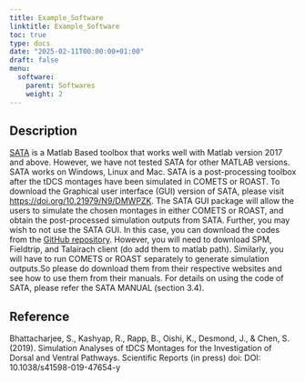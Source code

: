 ```yaml
---
title: Example_Software
linktitle: Example_Software
toc: true
type: docs
date: "2025-02-11T00:00:00+01:00"
draft: false
menu:
  software:
    parent: Softwares
    weight: 2
---
```


## Description

[SATA](https://github.com/ClinicalBrainLab/SATA) is a Matlab Based toolbox that works well with Matlab version 2017 and above.
However, we have not tested SATA for other MATLAB versions. SATA works on Windows, Linux and Mac. SATA is a post-processing toolbox after the tDCS montages have been simulated in COMETS or ROAST. To download the Graphical user interface (GUI) version of SATA, please visit https://doi.org/10.21979/N9/DMWPZK. The SATA GUI package will allow the users to simulate the chosen montages in either COMETS or ROAST, and obtain the post-processed simulation outputs from SATA. Further, you may wish to not use the SATA GUI.
In this case, you can download the codes from the [GitHub repository](https://github.com/ClinicalBrainLab/SATA).
However, you will need to download SPM, Fieldtrip, and Talairach client (do add them to matlab path). Similarly, you will have to run COMETS or ROAST separately to generate simulation outputs.So please do download them from their respective websites and see how to use them from their manuals. For details on using the code of SATA, please refer the SATA MANUAL (section 3.4).


## Reference

Bhattacharjee, S., Kashyap, R., Rapp, B., Oishi, K., Desmond, J., & Chen, S. (2019). Simulation Analyses of tDCS Montages for the Investigation of Dorsal and Ventral Pathways. Scientific Reports (in press) doi: DOI: 10.1038/s41598-019-47654-y

